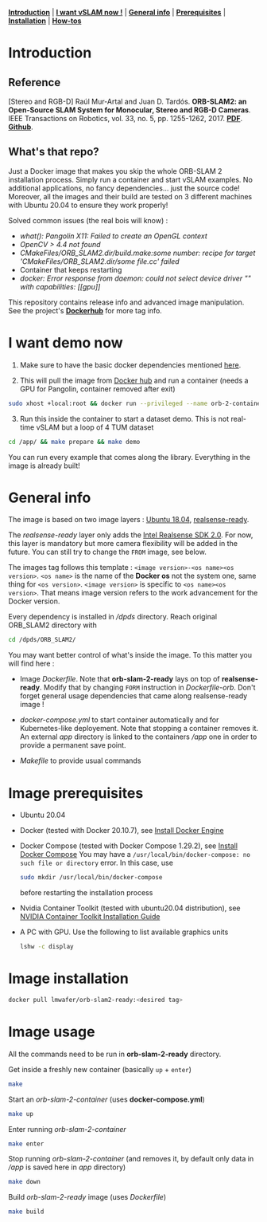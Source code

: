 [**Introduction**](#introduction) | [**I want vSLAM now !**](#i-want-vslam-now) | [**General info**](#general-info) | [**Prerequisites**](#image-prerequisites) | [**Installation**](#image-installation) | [**How-tos**](#image-usage)

# Introduction 

## Reference

[Stereo and RGB-D] Raúl Mur-Artal and Juan D. Tardós. **ORB-SLAM2: an Open-Source SLAM System for Monocular, Stereo and RGB-D Cameras**. IEEE Transactions on Robotics, vol. 33, no. 5, pp. 1255-1262, 2017. **[PDF](https://128.84.21.199/pdf/1610.06475.pdf)**. **[Github](https://github.com/raulmur/ORB_SLAM2)**. 

## What's that repo?

Just a Docker image that makes you skip the whole ORB-SLAM 2 installation process. Simply run a container and start vSLAM examples. No additional applications, no fancy dependencies... just the source code!
Moreover, all the images and their build are tested on 3 different machines with Ubuntu 20.04 to ensure they work properly!

Solved common issues (the real bois will know) : 
- *what(): Pangolin X11: Failed to create an OpenGL context*
- *OpenCV > 4.4 not found*
- *CMakeFiles/ORB_SLAM2.dir/build.make:some number: recipe for target 'CMakeFiles/ORB_SLAM2.dir/some file.cc' failed*
- Container that keeps restarting
- *docker: Error response from daemon: could not select device driver "" with capabilities: [[gpu]]*


This repository contains release info and advanced image manipulation. See the project's **[Dockerhub](https://hub.docker.com/repository/docker/lmwafer/orb-slam2-ready)** for more tag info.

# I want demo now
1. Make sure to have the basic docker dependencies mentioned [here](#image-prerequisites). 
  
2. This will pull the image from [Docker hub](https://hub.docker.com/r/lmwafer/orb-slam2-ready/tags) and run a container (needs a GPU for Pangolin, container removed after exit)
```bash
sudo xhost +local:root && docker run --privileged --name orb-2-container --rm -p 8086:8086 -e DISPLAY=$DISPLAY -e QT_X11_NO_MITSHM=1 -v /tmp/.X11-unix:/tmp/.X11-unix -v /dev:/dev:ro --gpus all -it lmwafer/orb-slam2-ready:1.1-ubuntu18.04
```

3. Run this inside the container to start a dataset demo. This is not real-time vSLAM but a loop of 4 TUM dataset 
```bash
cd /app/ && make prepare && make demo
```
You can run every example that comes along the library. Everything in the image is already built!

# General info
The image is based on two image layers : [Ubuntu 18.04](https://hub.docker.com/_/ubuntu?tab=tags&page=1&name=18.04), [realsense-ready](https://hub.docker.com/r/lmwafer/realsense-ready). 

The *realsense-ready* layer only adds the [Intel Realsense SDK 2.0](https://github.com/IntelRealSense/librealsense). For now, this layer is mandatory but more camera flexibility will be added in the future. You can still try to change the `FROM` image, see below. 

The images tag follows this template : `<image version>-<os name><os version>`. 
`<os name>` is the name of the **Docker os** not the system one, same thing for `<os version>`. `<image version>` is specific to `<os name><os version>`. That means image version refers to the work advancement for the Docker version.

Every dependency is installed in */dpds* directory. Reach original ORB_SLAM2 directory with 
```bash
cd /dpds/ORB_SLAM2/
```

You may want better control of what's inside the image. To this matter you will find here : 

- Image *Dockerfile*. Note that **orb-slam-2-ready** lays on top of **realsense-ready**. Modify that by changing `FORM` instruction in *Dockerfile-orb*. Don't forget general usage dependencies that came along realsense-ready image !

- *docker-compose.yml* to start container automatically and for Kubernetes-like deployement. Note that stopping a container removes it. An external *app* directory is linked to the containers */app* one in order to provide a permanent save point.

- *Makefile* to provide usual commands

# Image prerequisites

- Ubuntu 20.04

- Docker (tested with Docker 20.10.7), see [Install Docker Engine](https://docs.docker.com/engine/install/)

- Docker Compose (tested with Docker Compose 1.29.2), see [Install Docker Compose](https://docs.docker.com/compose/install/)
  You may have a `/usr/local/bin/docker-compose: no such file or directory` error. In this case, use
  ```bash
  sudo mkdir /usr/local/bin/docker-compose
  ```
  before restarting the installation process

- Nvidia Container Toolkit (tested with ubuntu20.04 distribution), see [NVIDIA Container Toolkit Installation Guide](https://docs.nvidia.com/datacenter/cloud-native/container-toolkit/install-guide.html)

- A PC with GPU. Use the following to list available graphics units
  ```bash
  lshw -c display
  ```

# Image installation

```bash
docker pull lmwafer/orb-slam2-ready:<desired tag>
```

# Image usage

All the commands need to be run in **orb-slam-2-ready** directory. 

Get inside a freshly new container (basically `up` + `enter`)
```bash
make
```

Start an *orb-slam-2-container* (uses **docker-compose.yml**)
```bash
make up
```

Enter running *orb-slam-2-container*
```bash
make enter
```

Stop running *orb-slam-2-container* (and removes it, by default only data in */app* is saved here in *app* directory)
```bash
make down
```

Build *orb-slam-2-ready* image (uses *Dockerfile*)
```bash
make build
```